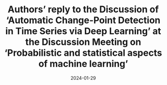 ---
title: "Authors’ reply to the Discussion of ‘Automatic Change-Point Detection in Time Series via Deep Learning’ at the Discussion Meeting on ‘Probabilistic and statistical aspects of machine learning’"
collection: publications
category: manuscripts
permalink: /publication/2024-1-29JieAutoCPDResponse
date: 2024-01-29
venue: 'Journal of the Royal Statistical Society Series B'
paperurl: 'https://jieli12.github.io/files/papers/JRSSB-Authors-Response2024.pdf'
link: 'https://doi.org/10.1093/jrsssb/qkae008'
github: 'https://github.com/Jieli12/AutoCPD'
citation: '<b>Jie Li</b>, Paul Fearnhead, Piotr Fryzlewicz and Tengyao Wang  (2024). Authors’ reply to the Discussion of ‘Automatic Change-Point Detection in Time Series via Deep Learning’ at the Discussion Meeting on ‘Probabilistic and statistical aspects of machine learning’. <i>Journal of the Royal Statistical Society Series B: Statistical Methodology</i>, Volume 86, Issue 2, April 2024, Pages 332–334, https://doi.org/10.1093/jrsssb/qkae008.'
---